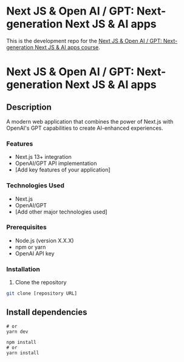 # Next JS & Open AI / GPT: Next-generation Next JS & AI apps

This is the development repo for the [Next JS & Open AI / GPT: Next-generation Next JS & AI apps course](https://www.udemy.com/course/next-js-ai/?referralCode=CF9492ACD4991930F84E).

# Next JS & Open AI / GPT: Next-generation Next JS & AI apps

## Description

A modern web application that combines the power of Next.js with OpenAI's GPT capabilities to create AI-enhanced experiences.

### Features

- Next.js 13+ integration
- OpenAI/GPT API implementation
- [Add key features of your application]

### Technologies Used

- Next.js
- OpenAI/GPT
- [Add other major technologies used]

### Prerequisites

- Node.js (version X.X.X)
- npm or yarn
- OpenAI API key

### Installation

1. Clone the repository

```bash
git clone [repository URL]
```

## Install dependencies

```bashnpm run dev
# or
yarn dev

npm install
# or
yarn install
```

